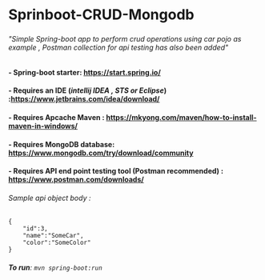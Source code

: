 # Sprinboot-CRUD-Mongodb
###
###### "Simple Spring-boot app to perform crud operations using car pojo as example , Postman collection for api testing has also been added"
#### - Spring-boot starter: https://start.spring.io/
#### - Requires an IDE (*intellij IDEA , STS or Eclipse*) :https://www.jetbrains.com/idea/download/
#### - Requires Apcache Maven : https://mkyong.com/maven/how-to-install-maven-in-windows/
#### - Requires MongoDB database: https://www.mongodb.com/try/download/community
#### - Requires API end point testing tool (Postman recommended) : https://www.postman.com/downloads/
###### Sample api object body :
```
{
    "id":3,
    "name":"SomeCar",
    "color":"SomeColor"
}
```
###### **To run**: ```mvn spring-boot:run```
